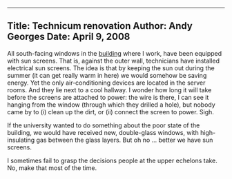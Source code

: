-----
Title:  Technicum renovation
Author: Andy Georges
Date: April 9, 2008
----







All south-facing windows in the
[building](http://flickr.com/photos/itkovian/88531260/) where I work,
have been equipped with sun screens. That is, against the outer wall,
technicians have installed electrical sun screens. The idea is that by
keeping the sun out during the summer (it can get really warm in here)
we would somehow be saving energy. Yet the only air-conditioning devices
are located in the server rooms. And they lie next to a cool hallway. I
wonder how long it will take before the screens are attached to power:
the wire is there, I can see it hanging from the window (through which
they drilled a hole), but nobody came by to (i) clean up the dirt, or
(ii) connect the screen to power. Sigh.


If the university wanted to do something about the poor state of the
building, we would have received new, double-glass windows, with
high-insulating gas between the glass layers. But oh no ... better we
have sun screens.


I sometimes fail to grasp the decisions people at the upper echelons
take. No, make that most of the time.




